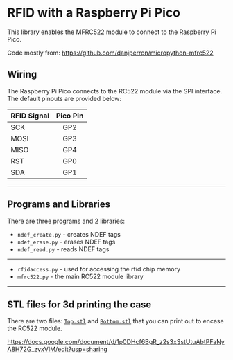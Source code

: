 # RFID with a Raspberry Pi Pico

This library enables the MFRC522 module to connect to the Raspberry Pi Pico.

Code mostly from: <https://github.com/danjperron/micropython-mfrc522>


## Wiring
The Raspberry Pi Pico connects to the RC522 module via the SPI interface. The default pinouts are provided below: 

| RFID Signal | Pico Pin |
|-------------|:--------:|
| SCK         |   GP2    |
| MOSI        |   GP3    |
| MISO        |   GP4    |
| RST         |   GP0    |
| SDA         |   GP1    |

---

## Programs and Libraries
There are three programs and 2 libraries:

- `ndef_create.py` - creates NDEF tags
- `ndef_erase.py` - erases NDEF tags
- `ndef_read.py` - reads NDEF tags

---

- `rfidaccess.py` - used for accessing the rfid chip memory 
- `mfrc522.py` - the main RC522 module library 

---

## STL files for 3d printing the case
There are two files: [`Top.stl`](Top.stl) and [`Bottom.stl`](bottom.stl) that you can print out to encase the RC522 module.

https://docs.google.com/document/d/1p0DHcf6BgR_z2s3xSstUtuAbtPFaNyA8H72G_zvxVIM/edit?usp=sharing